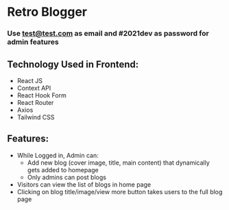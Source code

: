 # Retro Blogger

### Use test@test.com as email and #2021dev as password for admin features

## Technology Used in Frontend:

- React JS
- Context API
- React Hook Form
- React Router
- Axios
- Tailwind CSS

## Features:

- While Logged in, Admin can:
  - Add new blog (cover image, title, main content) that dynamically gets added to homepage
  - Only admins can post blogs
- Visitors can view the list of blogs in home page
- Clicking on blog title/image/view more button takes users to the full blog page
